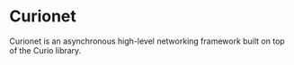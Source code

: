 # Curionet
Curionet is an asynchronous high-level networking framework built on top of the Curio library. 

